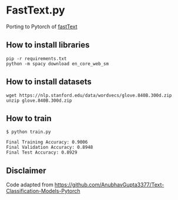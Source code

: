 #  FastText.py
Porting to Pytorch of [fastText](https://github.com/facebookresearch/fastText)
## How to install libraries

```
pip -r requirements.txt
python -m spacy download en_core_web_sm
```

## How to install datasets
```
wget https://nlp.stanford.edu/data/wordvecs/glove.840B.300d.zip
unzip glove.840B.300d.zip
```

## How to train

```
$ python train.py

Final Training Accuracy: 0.9006
Final Validation Accuracy: 0.8948
Final Test Accuracy: 0.8929

```

## Disclaimer
Code adapted from https://github.com/AnubhavGupta3377/Text-Classification-Models-Pytorch
